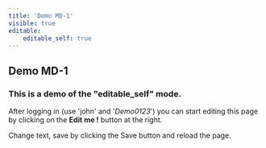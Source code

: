 ```yaml
---
title: 'Demo MD-1'
visible: true
editable:
    editable_self: true
---
```


## Demo MD-1

### This is a demo of the "editable_self" mode.

After logging in (use 'john' and '*Demo0123*') you can start editing this page by clicking on the <b>Edit me !</b> button at the right.

Change text, save by clicking the Save button and reload the page.
